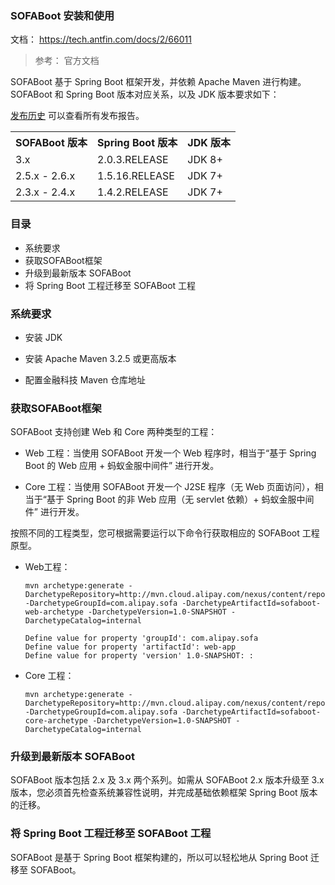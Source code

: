 ### SOFABoot 安装和使用

文档： https://tech.antfin.com/docs/2/66011

> 参考： 官方文档
>

SOFABoot 基于 Spring Boot 框架开发，并依赖 Apache Maven 进行构建。SOFABoot 和 Spring Boot 版本对应关系，以及 JDK 版本要求如下：

[发布历史](https://github.com/sofastack/sofa-boot/releases) 可以查看所有发布报告。

<table>
  <tr><th>SOFABoot 版本</th><th>Spring Boot 版本</th><th>JDK 版本</th></tr>
  <tr><td>3.x</td><td>2.0.3.RELEASE</td><td>JDK 8+</td></tr>
  <tr><td>2.5.x - 2.6.x</td><td>1.5.16.RELEASE</td><td>JDK 7+</td></tr>
  <tr><td>2.3.x - 2.4.x</td><td>1.4.2.RELEASE</td><td>JDK 7+</td></tr>
</table>

### 目录
* 系统要求
* 获取SOFABoot框架
* 升级到最新版本 SOFABoot
* 将 Spring Boot 工程迁移至 SOFABoot 工程

### 系统要求

* 安装 JDK

* 安装 Apache Maven 3.2.5 或更高版本

* 配置金融科技 Maven 仓库地址

### 获取SOFABoot框架

SOFABoot 支持创建 Web 和 Core 两种类型的工程：

* Web 工程：当使用 SOFABoot 开发一个 Web 程序时，相当于“基于 Spring Boot 的 Web 应用 + 蚂蚁金服中间件” 进行开发。

* Core 工程：当使用 SOFABoot 开发一个 J2SE 程序（无 Web 页面访问），相当于“基于 Spring Boot 的非 Web 应用（无 servlet 依赖）+ 蚂蚁金服中间件” 进行开发。

按照不同的工程类型，您可根据需要运行以下命令行获取相应的 SOFABoot 工程原型。

* Web工程： 

    ```text
    mvn archetype:generate -DarchetypeRepository=http://mvn.cloud.alipay.com/nexus/content/repositories/snapshots/ -DarchetypeGroupId=com.alipay.sofa -DarchetypeArtifactId=sofaboot-web-archetype -DarchetypeVersion=1.0-SNAPSHOT -DarchetypeCatalog=internal
    ```
  
    ```text
    Define value for property 'groupId': com.alipay.sofa
    Define value for property 'artifactId': web-app
    Define value for property 'version' 1.0-SNAPSHOT: :
    ```
  
* Core 工程：

    ```text
    mvn archetype:generate -DarchetypeRepository=http://mvn.cloud.alipay.com/nexus/content/repositories/snapshots/ -DarchetypeGroupId=com.alipay.sofa -DarchetypeArtifactId=sofaboot-core-archetype -DarchetypeVersion=1.0-SNAPSHOT -DarchetypeCatalog=internal
    ```

### 升级到最新版本 SOFABoot

SOFABoot 版本包括 2.x 及 3.x 两个系列。如需从 SOFABoot 2.x 版本升级至 3.x 版本，您必须首先检查系统兼容性说明，并完成基础依赖框架 Spring Boot 版本的迁移。

### 将 Spring Boot 工程迁移至 SOFABoot 工程

SOFABoot 是基于 Spring Boot 框架构建的，所以可以轻松地从 Spring Boot 迁移至 SOFABoot。


